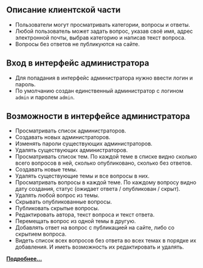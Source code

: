 ## Описание клиентской части

+ Пользователи могут просматривать категории, вопросы и ответы.
+ Любой пользователь может задать вопрос, указав своё имя, адрес электронной почты, выбрав категорию и написав текст вопроса.
+ Вопросы без ответов не публикуются на сайте.

## Вход в интерфейс администратора

+ Для попадания в интерфейс администратора нужно ввести логин и пароль.
+ По умолчанию создан единственный администратор с логином `admin` и паролем `admin`.

## Возможности в интерфейсе администратора

+ Просматривать список администраторов.
+ Создавать новых администраторов.
+ Изменять пароли существующих администраторов.
+ Удалять существующих администраторов.
+ Просматривать список тем. По каждой теме в списке видно сколько всего вопросов в ней, сколько опубликовано, сколько без ответов.
+ Создавать новые темы.
+ Удалять существующие темы и все вопросы в них.
+ Просматривать вопросы в каждой теме. По каждому вопросу видно дату создания, статус (ожидает ответа / опубликован / скрыт).
+ Удалять любой вопрос из темы.
+ Скрывать опубликованные вопросы.
+ Публиковать скрытые вопросы.
+ Редактировать автора, текст вопроса и текст ответа.
+ Перемещать вопрос из одной темы в другую.
+ Добавлять ответ на вопрос с публикацией на сайте, либо со скрытием вопроса.
+ Видеть список всех вопросов без ответа во всех темах в порядке их добавления. И иметь возможность их редактировать и удалять.

**[Подробнее...](https://netology-university.bitbucket.io/php/graduate-work/faq/)**
